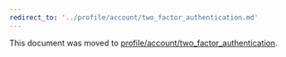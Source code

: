 ```yaml
---
redirect_to: '../profile/account/two_factor_authentication.md'
---
```


This document was moved to [profile/account/two_factor_authentication](../profile/account/two_factor_authentication.md).
